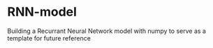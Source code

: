 # RNN-model
Building a Recurrant Neural Network model with numpy to serve as a template for future reference
